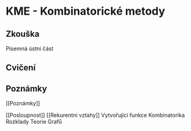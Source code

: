 # KME - Kombinatorické metody

## Zkouška

Písemná
ústní část

## Cvičení

## Poznámky
[[Poznámky]]

[[Posloupnost]]
[[Rekurentní vztahy]]
Vytvořující funkce
Kombinatorika
Rozklady
Teorie Grafů

